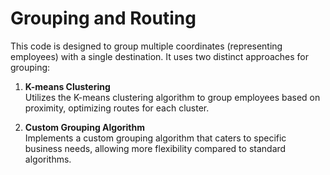 # Grouping and Routing

This code is designed to group multiple coordinates (representing employees) with a single destination. It uses two distinct approaches for grouping:

1. **K-means Clustering**  
   Utilizes the K-means clustering algorithm to group employees based on proximity, optimizing routes for each cluster.

2. **Custom Grouping Algorithm**  
   Implements a custom grouping algorithm that caters to specific business needs, allowing more flexibility compared to standard algorithms.
